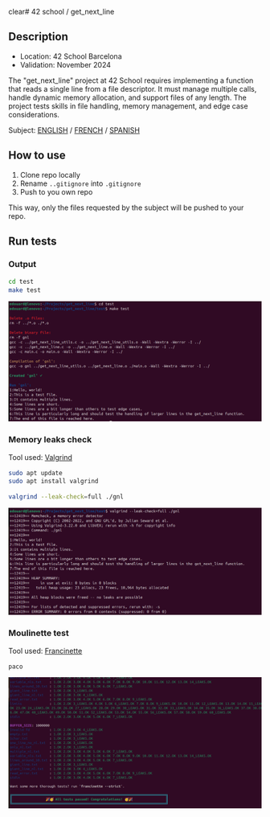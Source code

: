 clear# 42 school / get_next_line

## Description
- Location: 42 School Barcelona
- Validation: November 2024

The "get_next_line" project at 42 School requires implementing a function that reads a single line from a file descriptor. It must manage multiple calls, handle dynamic memory allocation, and support files of any length. The project tests skills in file handling, memory management, and edge case considerations.

Subject: [ENGLISH](./docs/en.subject.pdf) / [FRENCH](./docs/fr.subject.pdf) / [SPANISH](./docs/es.subject.pdf)

## How to use

1. Clone repo locally
2. Rename `..gitignore` into `.gitignore`
3. Push to you own repo

This way, only the files requested by the subject will be pushed to your repo.

## Run tests

### Output
```bash
cd test
make test
```
![42 get_next_line make output](./test/screenshot/output.png)

### Memory leaks check
Tool used: [Valgrind](https://valgrind.org/)
```bash
sudo apt update
sudo apt install valgrind
```
```bash
valgrind --leak-check=full ./gnl
```
![42 get_next_line leaks test valgrind](./test/screenshot/valgrind.png)

### Moulinette test
Tool used: [Francinette](https://github.com/xicodomingues/francinette)
```bash
paco
```
![42 get_next_line francinette test](./test/screenshot/paco.png)

